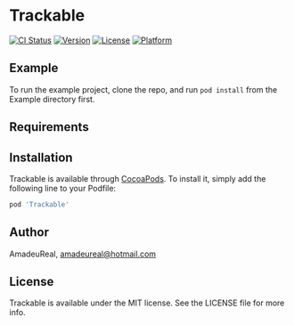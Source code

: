 # Trackable

[![CI Status](https://img.shields.io/travis/AmadeuReal/Trackable.svg?style=flat)](https://travis-ci.org/AmadeuReal/Trackable)
[![Version](https://img.shields.io/cocoapods/v/Trackable.svg?style=flat)](https://cocoapods.org/pods/Trackable)
[![License](https://img.shields.io/cocoapods/l/Trackable.svg?style=flat)](https://cocoapods.org/pods/Trackable)
[![Platform](https://img.shields.io/cocoapods/p/Trackable.svg?style=flat)](https://cocoapods.org/pods/Trackable)

## Example

To run the example project, clone the repo, and run `pod install` from the Example directory first.

## Requirements

## Installation

Trackable is available through [CocoaPods](https://cocoapods.org). To install
it, simply add the following line to your Podfile:

```ruby
pod 'Trackable'
```

## Author

AmadeuReal, amadeureal@hotmail.com

## License

Trackable is available under the MIT license. See the LICENSE file for more info.

